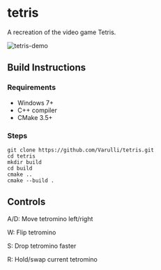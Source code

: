 # tetris

A recreation of the video game Tetris.

![tetris-demo](https://github.com/user-attachments/assets/f736e302-73cd-441f-a480-b40f0f15e016)

## Build Instructions

### Requirements
- Windows 7+
- C++ compiler
- CMake 3.5+

### Steps
```
git clone https://github.com/Varulli/tetris.git
cd tetris
mkdir build
cd build
cmake ..
cmake --build .
```

## Controls

A/D: Move tetromino left/right

W: Flip tetromino

S: Drop tetromino faster

R: Hold/swap current tetromino
